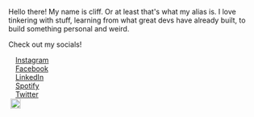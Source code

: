 <!--<div id="header" align="center">
  <img src="https://avatars.githubusercontent.com/u/65708785?s=400&u=ca4537d55367e3fb88988f916023f0def66e1714&v=4" width="100"/>
</div>
-->
Hello there! My name is cliff. Or at least that's what my alias is. 
I love tinkering with stuff, learning from what great devs have already built, to build something personal and weird.

Check out my socials!
<div id="header" align="left">
	<img src="https://upload.wikimedia.org/wikipedia/commons/thumb/9/95/Instagram_logo_2022.svg/800px-Instagram_logo_2022.svg.png" width="10"/> 
	<a href="https://www.instagram.com/waiit.whaat/"> Instagram </a>
</div>
<div id="header" align="left"> 
	<img src="https://upload.wikimedia.org/wikipedia/en/thumb/0/04/Facebook_f_logo_%282021%29.svg/800px-Facebook_f_logo_%282021%29.svg.png" width="10"/> 
	<a href="https://www.facebook.com/waiit.whaaat/"> Facebook </a>
</div>
<div id="header" align="left"> 
	<img src="https://upload.wikimedia.org/wikipedia/commons/thumb/c/ca/LinkedIn_logo_initials.png/600px-LinkedIn_logo_initials.png" width="10"/> 
	<a href="https://www.linkedin.com/in/adityamishra42/"> LinkedIn </a>
</div>
<div id="header" align="left"> 
	<img src="https://www.freepnglogos.com/uploads/spotify-logo-png/spotify-download-logo-30.png" width="10"/> 
	<a href="https://open.spotify.com/user/29uif90ku09efwem6gm4k7gky"> Spotify </a>
</div>
<div id="header" align="left"> 
	<img src="https://upload.wikimedia.org/wikipedia/commons/thumb/4/4f/Twitter-logo.svg/1024px-Twitter-logo.svg.png" width="10"/> 
	<a href="https://twitter.com/siighduuck"> Twitter </a>
</div>

<img src="https://komarev.com/ghpvc/?username=cliff-4&style=flat-square&color=blue" alt="">
<img src="https://media.giphy.com/media/l3q2K5jinAlChoCLS/giphy.gif" width="20"/>

